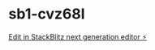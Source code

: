 # sb1-cvz68l

[Edit in StackBlitz next generation editor ⚡️](https://stackblitz.com/~/github.com/KS2K95/sb1-cvz68l)